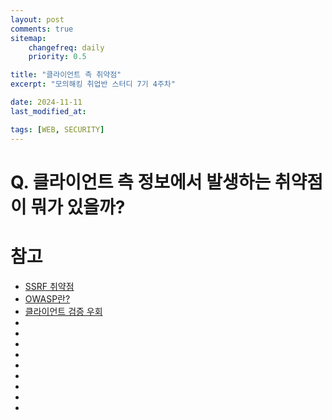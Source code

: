 ```yaml
---
layout: post
comments: true
sitemap:
    changefreq: daily
    priority: 0.5

title: "클라이언트 측 취약점"
excerpt: "모의해킹 취업반 스터디 7기 4주차"

date: 2024-11-11
last_modified_at: 

tags: [WEB, SECURITY]
---
```


# Q. 클라이언트 측 정보에서 발생하는 취약점이 뭐가 있을까?

# 참고
* [SSRF 취약점](https://www.igloo.co.kr/security-information/ssrf-%EC%B7%A8%EC%95%BD%EC%A0%90%EC%9D%84-%EC%9D%B4%EC%9A%A9%ED%95%9C-%EA%B3%B5%EA%B2%A9%EC%82%AC%EB%A1%80-%EB%B6%84%EC%84%9D-%EB%B0%8F-%EB%8C%80%EC%9D%91%EB%B0%A9%EC%95%88/)
* [OWASP란?](https://www.f5.com/ko_kr/glossary/owasp)
* [클라이언트 검증 우회](https://blog.naver.com/cnkgh/221088095454)
* []()
* []()
* []()
* []()
* []()
* []()
* []()
* []()
* []()